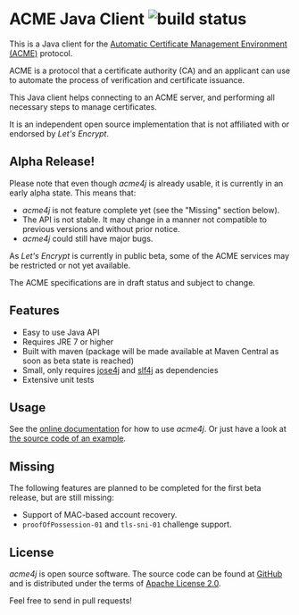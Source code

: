 # ACME Java Client ![build status](http://jenkins.shredzone.net/buildStatus/icon?job=acme4j)

This is a Java client for the [Automatic Certificate Management Environment (ACME)](https://tools.ietf.org/html/draft-ietf-acme-acme-01) protocol.

ACME is a protocol that a certificate authority (CA) and an applicant can use to automate the process of verification and certificate issuance.

This Java client helps connecting to an ACME server, and performing all necessary steps to manage certificates.

It is an independent open source implementation that is not affiliated with or endorsed by _Let's Encrypt_.

## Alpha Release!

Please note that even though _acme4j_ is already usable, it is currently in an early alpha state. This means that:

* _acme4j_ is not feature complete yet (see the "Missing" section below).
* The API is not stable. It may change in a manner not compatible to previous versions and without prior notice.
* _acme4j_ could still have major bugs.

As _Let's Encrypt_ is currently in public beta, some of the ACME services may be restricted or not yet available.

The ACME specifications are in draft status and subject to change.

## Features

* Easy to use Java API
* Requires JRE 7 or higher
* Built with maven (package will be made available at Maven Central as soon as beta state is reached)
* Small, only requires [jose4j](https://bitbucket.org/b_c/jose4j/wiki/Home) and [slf4j](http://www.slf4j.org/) as dependencies
* Extensive unit tests

## Usage

See the [online documentation](http://www.shredzone.org/maven/acme4j/) for how to use _acme4j_. Or just have a look at [the source code of an example](https://github.com/shred/acme4j/blob/master/acme4j-example/src/main/java/org/shredzone/acme4j/ClientTest.java).

## Missing

The following features are planned to be completed for the first beta release, but are still missing:

* Support of MAC-based account recovery.
* `proofOfPossession-01` and `tls-sni-01` challenge support.

## License

_acme4j_ is open source software. The source code can be found at [GitHub](https://github.com/shred/acme4j) and is distributed under the terms of [Apache License 2.0](http://www.apache.org/licenses/LICENSE-2.0).

Feel free to send in pull requests!
